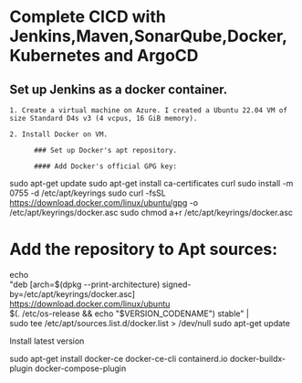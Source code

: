 # Complete CICD with Jenkins,Maven,SonarQube,Docker,Kubernetes and ArgoCD

## Set up Jenkins as a docker container.

    1. Create a virtual machine on Azure. I created a Ubuntu 22.04 VM of size Standard D4s v3 (4 vcpus, 16 GiB memory).
    
    2. Install Docker on VM.

          ### Set up Docker's apt repository.

          #### Add Docker's official GPG key:
sudo apt-get update
sudo apt-get install ca-certificates curl
sudo install -m 0755 -d /etc/apt/keyrings
sudo curl -fsSL https://download.docker.com/linux/ubuntu/gpg -o /etc/apt/keyrings/docker.asc
sudo chmod a+r /etc/apt/keyrings/docker.asc

# Add the repository to Apt sources:
echo \
  "deb [arch=$(dpkg --print-architecture) signed-by=/etc/apt/keyrings/docker.asc] https://download.docker.com/linux/ubuntu \
  $(. /etc/os-release && echo "$VERSION_CODENAME") stable" | \
  sudo tee /etc/apt/sources.list.d/docker.list > /dev/null
sudo apt-get update

Install latest version

sudo apt-get install docker-ce docker-ce-cli containerd.io docker-buildx-plugin docker-compose-plugin


      
    
